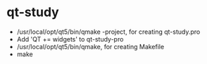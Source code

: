# qt-study

* /usr/local/opt/qt5/bin/qmake -project, for creating qt-study.pro
* Add 'QT += widgets' to qt-study-pro
* /usr/local/opt/qt5/bin/qmake, for creating Makefile
* make

